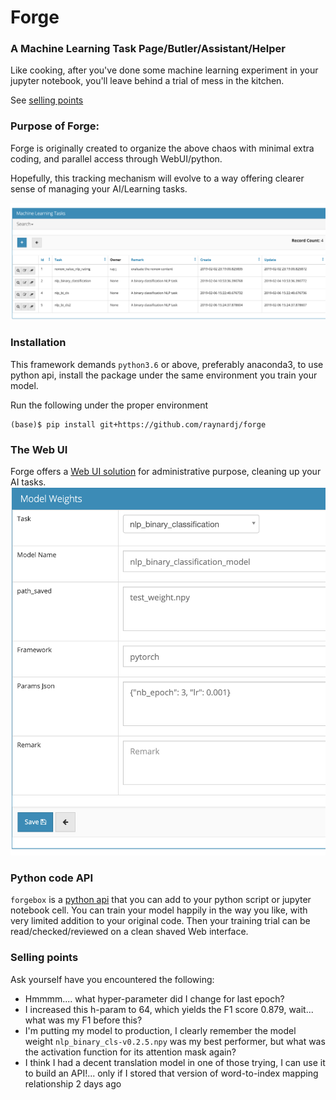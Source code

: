 # Forge

### A Machine Learning Task Page/Butler/Assistant/Helper

Like cooking, after you've done some machine learning experiment in your jupyter notebook, you'll leave behind a trial of mess in the kitchen.

See [selling points](#selling-points)

### Purpose of Forge:

Forge is originally created to organize the above chaos with minimal extra coding, and parallel access through WebUI/python.

Hopefully, this tracking mechanism will evolve to a way offering clearer sense of managing your AI/Learning tasks.

![task management example](img/intro_001.png)

### Installation

This framework demands ```python3.6``` or above, preferably anaconda3, to use python api, install the package under the same environment you train your model.

Run the following under the proper environment
```
(base)$ pip install git+https://github.com/raynardj/forge
```

### The Web UI

Forge offers a [Web UI solution](forge/README.md) for administrative purpose, cleaning up your AI tasks.
![weight management page](img/intro_002.png)


### Python code API

```forgebox``` is a [python api](forgebox/README.md) that you can add to your python script or jupyter notebook cell. You can train your model happily in the way you like, with very limited addition to your original code.
Then your training trial can be read/checked/reviewed on a clean shaved Web interface.


### Selling points

Ask yourself have you encountered the following:

* Hmmmm.... what hyper-parameter did I change for last epoch?
* I increased this h-param to 64, which yields the F1 score 0.879, wait... what was my F1 before this?
* I'm putting my model to production, I clearly remember the model weight ```nlp_binary_cls-v0.2.5.npy``` was my best performer, but what was the activation function for its attention mask again?
* I think I had a decent translation model in one of those trying, I can use it to build an API!... only if I stored that version of word-to-index mapping relationship 2 days ago
